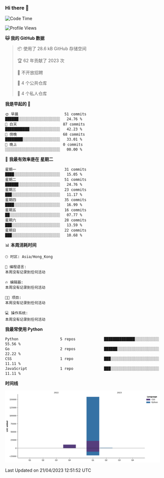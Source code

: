 ### Hi there 👋

<!--
**Mrzqd/Mrzqd** is a ✨ _special_ ✨ repository because its `README.md` (this file) appears on your GitHub profile.

Here are some ideas to get you started:

- 🔭 I’m currently working on ...
- 🌱 I’m currently learning ...
- 👯 I’m looking to collaborate on ...
- 🤔 I’m looking for help with ...
- 💬 Ask me about ...
- 📫 How to reach me: ...
- 😄 Pronouns: ...
- ⚡ Fun fact: ...
-->
<!--START_SECTION:waka-->
![Code Time](http://img.shields.io/badge/Code%20Time-110%20hrs%2048%20mins-blue)

![Profile Views](http://img.shields.io/badge/%E4%B8%AA%E4%BA%BA%E8%B5%84%E6%96%99%E8%A7%82%E7%9C%8B%E6%AC%A1%E6%95%B0-2-blue)

**🐱 我的 GitHub 数据** 

> 📦  使用了 28.6 kB GitHub 存储空间 
 > 
> 🏆 62 年贡献了 2023 次
 > 
> 🚫 不开放招聘
 > 
> 📜 4 个公共仓库 
 > 
> 🔑 4 个私人仓库 
 > 
**我是早起的 🐤** 

```text
🌞 早晨                     51 commits          ██████░░░░░░░░░░░░░░░░░░░   24.76 % 
🌆 白天                     87 commits          ███████████░░░░░░░░░░░░░░   42.23 % 
🌃 傍晚                     68 commits          ████████░░░░░░░░░░░░░░░░░   33.01 % 
🌙 晚上                     0 commits           ░░░░░░░░░░░░░░░░░░░░░░░░░   00.00 % 
```
📅 **我最有效率是在 星期二** 

```text
星期一                      31 commits          ████░░░░░░░░░░░░░░░░░░░░░   15.05 % 
星期二                      51 commits          ██████░░░░░░░░░░░░░░░░░░░   24.76 % 
星期三                      23 commits          ███░░░░░░░░░░░░░░░░░░░░░░   11.17 % 
星期四                      35 commits          ████░░░░░░░░░░░░░░░░░░░░░   16.99 % 
星期五                      16 commits          ██░░░░░░░░░░░░░░░░░░░░░░░   07.77 % 
星期六                      28 commits          ███░░░░░░░░░░░░░░░░░░░░░░   13.59 % 
星期日                      22 commits          ███░░░░░░░░░░░░░░░░░░░░░░   10.68 % 
```


📊 **本周消耗时间** 

```text
🕑︎ 时区: Asia/Hong_Kong

💬 编程语言: 
本周没有记录到任何活动

🔥 编辑器: 
本周没有记录到任何活动

🐱‍💻 项目: 
本周没有记录到任何活动

💻 操作系统: 
本周没有记录到任何活动
```

**我最常使用 Python** 

```text
Python                   5 repos             ██████████████░░░░░░░░░░░   55.56 % 
Go                       2 repos             ██████░░░░░░░░░░░░░░░░░░░   22.22 % 
CSS                      1 repo              ███░░░░░░░░░░░░░░░░░░░░░░   11.11 % 
JavaScript               1 repo              ███░░░░░░░░░░░░░░░░░░░░░░   11.11 % 
```



**时间线**

![Lines of Code chart](https://raw.githubusercontent.com/Mrzqd/Mrzqd/main/assets/bar_graph.png)


 Last Updated on 21/04/2023 12:51:52 UTC
<!--END_SECTION:waka-->
